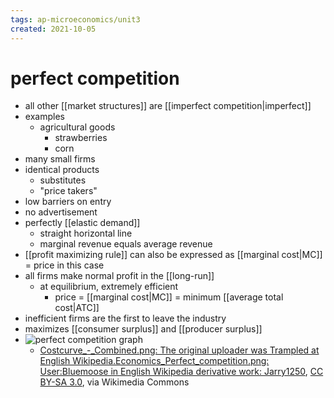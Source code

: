 ```yaml
---
tags: ap-microeconomics/unit3 
created: 2021-10-05
---
```


# perfect competition

- all other [[market structures]] are [[imperfect competition|imperfect]]
- examples
	- agricultural goods
		- strawberries
		- corn
- many small firms
- identical products
	- substitutes
	- "price takers"
- low barriers on entry
- no advertisement
- perfectly [[elastic demand]]
	- straight horizontal line
	- marginal revenue equals average revenue
- [[profit maximizing rule]] can also be expressed as [[marginal cost|MC]] = price in this case
- all firms make normal profit in the [[long-run]]
	- at equilibrium, extremely efficient
		- price = [[marginal cost|MC]] = minimum [[average total cost|ATC]]
- inefficient firms are the first to leave the industry
- maximizes [[consumer surplus]] and [[producer surplus]]
- ![perfect competition graph](https://upload.wikimedia.org/wikipedia/commons/4/43/Economics_Perfect_competition.svg)
	- <a href="https://commons.wikimedia.org/wiki/File:Economics_Perfect_competition.svg">Costcurve\_-\_Combined.png: The original uploader was Trampled at English Wikipedia.Economics_Perfect_competition.png: User:Bluemoose in English Wikipedia derivative work: Jarry1250</a>, <a href="https://creativecommons.org/licenses/by-sa/3.0">CC BY-SA 3.0</a>, via Wikimedia Commons 
